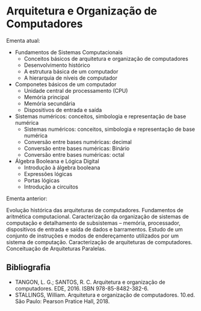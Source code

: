 # Arquitetura e Organização de Computadores

Ementa atual:

- Fundamentos de Sistemas Computacionais
  - Conceitos básicos de arquitetura e organização de computadores
  - Desenvolvimento histórico
  - A estrutura básica de um computador
  - A hierarquia de níveis de computador
- Componetes básicos de um computador
  - Unidade central de processamento (CPU)
  - Memória principal
  - Memória secundária
  - Dispositivos de entrada e saída
- Sistemas numéricos: conceitos, simbologia e representação de base numérica
  - Sistemas numéricos: conceitos, simbologia e representação de base numérica
  - Conversão entre bases numéricas: decimal
  - Conversão entre bases numéricas: Binário
  - Conversão entre bases numéricas: octal
- Álgebra Booleana e Lógica Digital
  - Introdução à álgebra booleana
  - Expressões lógicas
  - Portas lógicas
  - Introdução a circuitos

Ementa anterior:

Evolução histórica das arquiteturas de computadores. Fundamentos de aritmética computacional. Caracterização da organização de sistemas de computação e detalhamento de subsistemas – memória, processador, dispositivos de entrada e saída de dados e barramentos. Estudo de um conjunto de instruções e modos de endereçamento utilizados por um sistema de computação. Caracterização de arquiteturas de computadores. Conceituação de Arquiteturas Paralelas.

## Bibliografia

- TANGON, L. G.; SANTOS, R. C. Arquitetura e organização de computadores. EDE, 2016. ISBN 978-85-8482-382-6.
- STALLINGS, William. Arquitetura e organização de computadores. 10.ed. São Paulo: Pearson Pratice Hall, 2018.
